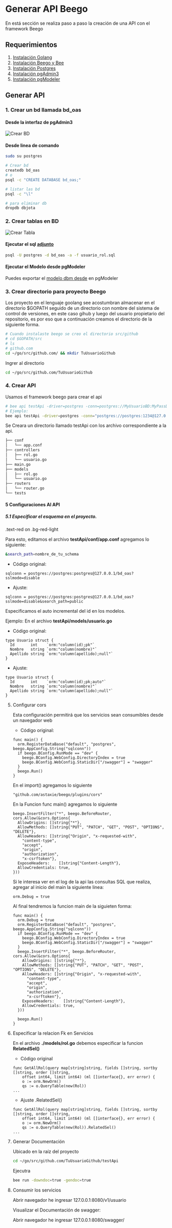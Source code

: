 # Generar API Beego

En está sección se realiza  paso a paso la creación de una API con el framework Beego


## Requerimientos

1. [Instalación Golang](/instalacion_de_herramientas/golang.md)
3. [Instalación Beego y Bee](/instalacion_de_herramientas/beego.md)
4. [Instalación Postgres](/instalacion_de_herramientas/postgres.md)
5. [Instalación pgAdmin3](/instalacion_de_herramientas/pgadmin3.md)
6. [Instalación pgModeler](/instalacion_de_herramientas/pgmodeler.md)

## Generar API

### 1. Crear un bd llamada bd_oas

#### Desde la interfaz de pgAdmin3   
![Crear BD](/generacion_de_apis/img/001.png)

#### Desde linea de comando   
```bash
sudo su postgres

# Crear bd
createdb bd_oas
# o
psql -c "CREATE DATABASE bd_oas;"

# listar las bd
psql -c "\l"

# para eliminar db
dropdb dbjota
```

### 2. Crear tablas en BD

![Crear Tabla](/generacion_de_apis/img/002.png)

#### Ejecutar el sql [adjunto](/generacion_de_apis/bd/usuario_rol.sql)
```bash
psql -U postgres -d bd_oas -a -f usuario_rol.sql
```
#### Ejecutar el Modelo desde pgModeler
Puedes exportar el [modelo dbm desde](/generacion_de_apis/bd/usuario_rol.dbm) en pgModeler


### 3. Crear directorio para proyecto Beego
Los proyecto en el lenguaje goolang see acostumbran almacenar en el directorio $GOPATH seguido de un directorio con nombre del sistema de control de versiones, en este caso gihub y luego del usuario propietario del repositorio, es por eso que a continuación creamos el directorio de la siguiente forma.

```bash
# Cuando instalaste beego se creo el directorio src/github
# cd $GOPATH/src
# ls
# github.com
cd ~/go/src/github.com/ && mkdir TuUsuarioGithub
```

Ingrer al directorio
```bash
cd ~/go/src/github.com/TuUsuarioGithub
```

### 4. Crear API
Usamos el framework beego para crear el api
```bash
# bee api testApi -driver=postgres -conn=postgres://MyUsuarioBD:MyPassDB@127.0.0.1/bd_oas?sslmode=disable
# Ejemplo:
bee api testApi -driver=postgres -conn="postgres://postgres:1234@127.0.0.1/bd_oas?sslmode=disable"
```

Se Creara un directorio llamado testApi con los archivo correspondiente a la api.
```bash
├── conf
│   └── app.conf
├── controllers
│   ├── rol.go
│   └── usuario.go
├── main.go
├── models
│   ├── rol.go
│   └── usuario.go
├── routers
│   └── router.go
└── tests
```

#### 5 Configuraciones Al API

##### 5.1 Especificar el esquema en el proyecto.

<div class="text-red bg-red-light mb-2">
  .text-red on .bg-red-light
</div>

Para esto, editamos el archivo **testApi/conf/app.conf** agregamos lo siguiente:
```bash
&search_path=nombre_de_tu_schema
```

- Código original:
```golang
sqlconn = postgres://postgres:postgres@127.0.0.1/bd_oas?sslmode=disable
```
- Ajuste:
```golang
sqlconn = postgres://postgres:postgres@127.0.0.1/bd_oas?sslmode=disable&search_path=public
```

Especificamos el auto incremental del id en los modelos.

Ejemplo: En el archivo **testApi/models/usuario.go**

- Código original:

```golang
type Usuario struct {
  Id       int    `orm:"column(id);pk"`
  Nombre   string `orm:"column(nombre)"`
  Apellido string `orm:"column(apellido);null"`
}
```

- Ajuste:

```golang
type Usuario struct {
  Id       int    `orm:"column(id);pk;auto"`
  Nombre   string `orm:"column(nombre)"`
  Apellido string `orm:"column(apellido);null"`
}
```

5. Configurar cors

    Esta configuración permitirá que los servicios sean consumibles desde un navegador web

    - Código original:

    ```golang
    func main() {
      orm.RegisterDataBase("default", "postgres", beego.AppConfig.String("sqlconn"))
      if beego.BConfig.RunMode == "dev" {
      	beego.BConfig.WebConfig.DirectoryIndex = true
      	beego.BConfig.WebConfig.StaticDir["/swagger"] = "swagger"
      }
      beego.Run()
    }
    ```

    En el import() agregamos lo siguiente

    ```golang
    "github.com/astaxie/beego/plugins/cors"
    ```

    En la Funcion func main() agregamos lo siguiente

    ```golang
    beego.InsertFilter("*", beego.BeforeRouter, cors.Allow(&cors.Options{
      AllowOrigins: []string{"*"},
      AllowMethods: []string{"PUT", "PATCH", "GET", "POST", "OPTIONS", "DELETE"},
      AllowHeaders: []string{"Origin", "x-requested-with",
        "content-type",
        "accept",
        "origin",
        "authorization",
        "x-csrftoken"},
      ExposeHeaders:    []string{"Content-Length"},
      AllowCredentials: true,
    }))
    ```

    Si le interesa ver en el log de la api las consultas SQL que realiza, agregar al inicio del main la siguiente linea:

    ```golang
    orm.Debug = true
    ```

    Al final tendremos la funcion main de la siguieten forma:

    ```golang
    func main() {
      orm.Debug = true
      orm.RegisterDataBase("default", "postgres", beego.AppConfig.String("sqlconn"))
      if beego.BConfig.RunMode == "dev" {
      	beego.BConfig.WebConfig.DirectoryIndex = true
      	beego.BConfig.WebConfig.StaticDir["/swagger"] = "swagger"
      }
      beego.InsertFilter("*", beego.BeforeRouter, cors.Allow(&cors.Options{
        AllowOrigins: []string{"*"},
        AllowMethods: []string{"PUT", "PATCH", "GET", "POST", "OPTIONS", "DELETE"},
        AllowHeaders: []string{"Origin", "x-requested-with",
          "content-type",
          "accept",
          "origin",
          "authorization",
          "x-csrftoken"},
        ExposeHeaders:    []string{"Content-Length"},
        AllowCredentials: true,
      }))

      beego.Run()
    }
    ```

6. Especificar la relacion Fk en Servicios

    En el archivo **./models/rol.go** debemos especificar la funcion **RelatedSel()**

    - Código original

    ```golang
    func GetAllRol(query map[string]string, fields []string, sortby []string, order []string,
    	offset int64, limit int64) (ml []interface{}, err error) {
    	o := orm.NewOrm()
    	qs := o.QueryTable(new(Rol))
    ...
    ```
    - Ajuste .RelatedSel()

    ```golang
    func GetAllRol(query map[string]string, fields []string, sortby []string, order []string,
    	offset int64, limit int64) (ml []interface{}, err error) {
    	o := orm.NewOrm()
    	qs := o.QueryTable(new(Rol)).RelatedSel()
    ...
    ```

7. Generar Documentación

    Ubicado en la raíz del proyecto

    ```bash
    cd ~/go/src/github.com/TuUsuarioGithub/testApi
    ```

    Ejecutra

    ```bash
    bee run -downdoc=true -gendoc=true
    ```

8. Consumir los servicios

    Abrir navegador he ingresar 127.0.0.1:8080/v1/usuario

    Visualizar el Documentación de swagger:

    Abrir navegador he ingresar 127.0.0.1:8080/swagger/
